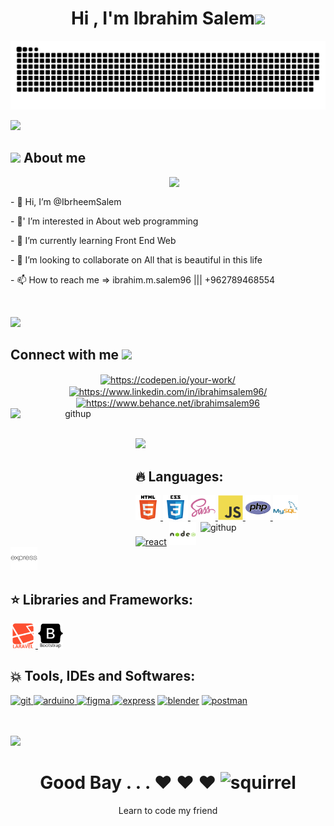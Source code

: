 <h1 align="center">Hi , I'm Ibrahim Salem<img src="https://media.giphy.com/media/hvRJCLFzcasrR4ia7z/giphy.gif" width="35"></h1>


  <p align="center">
  <img src="https://raw.githubusercontent.com/Elanza-48/Elanza-48/main/resources/img/github-contribution-grid-snake.svg" alt="snake"></center>
</p>

<a href="#"><img src="https://user-images.githubusercontent.com/73097560/115834477-dbab4500-a447-11eb-908a-139a6edaec5c.gif"></a>


<p align="center">

 ## <picture><img src = "https://github.com/7oSkaaa/7oSkaaa/blob/main/Images/about_me.gif?raw=true" width = 50px></picture> About me

<picture> <img align="right" src="https://github.com/7oSkaaa/7oSkaaa/blob/main/Images/Right_Side.gif?raw=true" width = 250px></picture>
</p>

<br>

<p>- 👋 Hi, I’m @IbrheemSalem<p>
<p>- 👀' I’m interested in About web programming<p>
<p>- 🌱 I’m currently learning Front End Web</p>
<p>- 💞️ I’m looking to collaborate on All that is beautiful in this life<p> 
<p>- 📫 How to reach me => ibrahim.m.salem96 ||| +962789468554<p> 

<br>

<a href="#"><img src="https://user-images.githubusercontent.com/73097560/115834477-dbab4500-a447-11eb-908a-139a6edaec5c.gif"></a>


<h2> Connect with me <img src='https://raw.githubusercontent.com/ShahriarShafin/ShahriarShafin/main/Assets/handshake.gif' width="100px"> </h2>       
<p align="center" ><a href="https://codepen.io/your-work/" target="blank"><img align="center" src="https://raw.githubusercontent.com/rahuldkjain/github-profile-readme-generator/master/src/images/icons/Social/codepen.svg" alt="https://codepen.io/your-work/" height="40" width="40" /></a>
<a href="www.linkedin.com/in/ibrahimsalem96" target="blank"><img align="center" padding="10" src="https://raw.githubusercontent.com/rahuldkjain/github-profile-readme-generator/master/src/images/icons/Social/linked-in-alt.svg" alt="https://www.linkedin.com/in/ibrahimsalem96/" height="40" width="40" /></a>
<a href="https://www.behance.net/ibrahimsalem96" target="blank"><img align="center" src="https://raw.githubusercontent.com/rahuldkjain/github-profile-readme-generator/master/src/images/icons/Social/behance.svg" alt="https://www.behance.net/ibrahimsalem96" height="40" width="40" /></a>
<br>
<a href="#"><img align="left" src="https://octodex.github.com/images/daftpunktocat-guy.gif" alt="githup" height="200" width="200" /></a>
</p>


<br><br>
<a href="#"><img src="https://user-images.githubusercontent.com/73097560/115834477-dbab4500-a447-11eb-908a-139a6edaec5c.gif"></a>


  ## 🔥 Languages:

<p align="left"> 
<a href="https://www.w3.org/html/" target="_blank" rel="noreferrer"> <img src="https://raw.githubusercontent.com/devicons/devicon/master/icons/html5/html5-original-wordmark.svg" alt="html5" width="40" height="40" /> </a>
<a href="https://www.w3schools.com/css/" target="_blank" rel="noreferrer"> <img src="https://raw.githubusercontent.com/devicons/devicon/master/icons/css3/css3-original-wordmark.svg"  alt="css3" width="40" height="40" /> </a>
<a href="https://sass-lang.com" target="_blank" rel="noreferrer"> <img src="https://raw.githubusercontent.com/devicons/devicon/master/icons/sass/sass-original.svg" alt="sass" width="40" height="40" /> </a>
<a href="https://developer.mozilla.org/en-US/docs/Web/JavaScript" target="_blank" rel="noreferrer"> <img src="https://raw.githubusercontent.com/devicons/devicon/master/icons/javascript/javascript-original.svg" alt="javascript" width="40" height="40" /> </a>
<a href="https://www.php.net" target="_blank" rel="noreferrer"> <img src="https://raw.githubusercontent.com/devicons/devicon/master/icons/php/php-original.svg" alt="php" width="40" height="40" /> </a>      
<a href="https://www.mysql.com/" target="_blank" rel="noreferrer"> <img src="https://raw.githubusercontent.com/devicons/devicon/master/icons/mysql/mysql-original-wordmark.svg" alt="mysql" width="40" height="40" /> </a>
  <a href="#"><img align="right" src="https://octodex.github.com/images/daftpunktocat-thomas.gif"alt="githup" height="200" width="200" /></a>
<a href="https://react.dev/"> <img src="https://reactnative.dev/img/header_logo.svg" alt="react" width="43" height="37" /></a>
<a href="https://nodejs.org/en"> <img src="https://raw.githubusercontent.com/devicons/devicon/master/icons/nodejs/nodejs-original-wordmark.svg" alt="react" width="43" height="37" /></a>
<a href="https://expressjs.com/"> <img src="https://raw.githubusercontent.com/devicons/devicon/master/icons/express/express-original-wordmark.svg" alt="react" width="43" height="37" /></a>
 
</p>


   
  ## ⭐️ Libraries and Frameworks:

<p align="left"> 
</a> <a href="https://laravel.com/" target="_blank" rel="noreferrer"> <img src="https://raw.githubusercontent.com/devicons/devicon/master/icons/laravel/laravel-plain-wordmark.svg" alt="laravel" width="40" height="40" /> </a>
<a href="https://getbootstrap.com" target="_blank" rel="noreferrer"> <img src="https://raw.githubusercontent.com/devicons/devicon/master/icons/bootstrap/bootstrap-plain-wordmark.svg" alt="bootstrap" width="40" height="40" /> </a>
      
</p>

   ##  💥  Tools, IDEs and Softwares:

<p align="left"> 
<a href="https://git-scm.com/" target="_blank" rel="noreferrer"> <img src="https://www.vectorlogo.zone/logos/git-scm/git-scm-icon.svg" alt="git" width="40" height="40" /> </a>
<a href="https://www.arduino.cc/" target="_blank" rel="noreferrer"> <img src="https://cdn.worldvectorlogo.com/logos/arduino-1.svg" alt="arduino" width="40" height="40" /> </a>
<a href="https://www.figma.com/" target="_blank" rel="noreferrer"> <img src="https://www.vectorlogo.zone/logos/figma/figma-icon.svg" alt="figma" width="40" height="40" /> </a>
<a href="https://www.mathworks.com/products/matlab.html"> <img src="https://img.stackshare.io/service/1214/h5g3etjnacmazg8oq17z.jpeg" alt="express" width="43" height="37" /></a>
<a href="https://www.blender.org/"> <img src="https://upload.wikimedia.org/wikipedia/commons/thumb/0/0c/Blender_logo_no_text.svg/587px-Blender_logo_no_text.svg.png" alt="blender" width="43" height="37" /></a>
<a href="https://www.postman.com/"> <img src="https://www.vectorlogo.zone/logos/getpostman/getpostman-icon.svg" alt="postman" width="43" height="37" /></a>

 
</p>
<br><br>
<a href="https://www.youtube.com/watch?v=dQw4w9WgXcQ"><img src="https://user-images.githubusercontent.com/73097560/115834477-dbab4500-a447-11eb-908a-139a6edaec5c.gif"></a>

<h1 align="center">Good Bay . . . ❤️ ❤️ ❤️
<img src="https://themusictherapycenter.files.wordpress.com/2019/09/o1qp7h0.gif?w=300&h=219&zoom=2" alt="squirrel" height="200"/> 
</h1>
<p align="center">Learn to code my friend</p>
